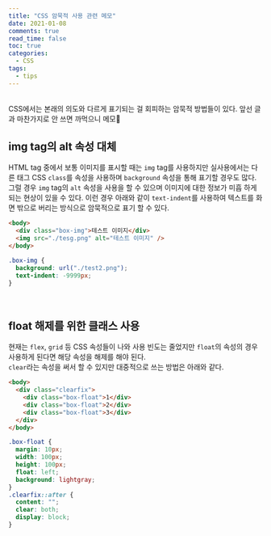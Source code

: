 ```yaml
---
title: "CSS 암묵적 사용 관련 메모"
date: 2021-01-08
comments: true
read_time: false
toc: true
categories:
  - CSS
tags:
  - tips
---
```


<br/>
CSS에서는 본래의 의도와 다르게 표기되는 걸 회피하는 암묵적 방법들이 있다.  
앞선 글과 마찬가지로 안 쓰면 까먹으니 메모🤖

## img tag의 alt 속성 대체

HTML tag 중에서 보통 이미지를 표시할 때는 `img` tag를 사용하지만 실사용에서는 다른 태그 CSS `class`를 속성을 사용하며 `background` 속성을 통해 표기할 경우도 많다.  
그럴 경우 `img` tag의 `alt` 속성을 사용을 할 수 있으며 이미지에 대한 정보가 미흡 하게되는 현상이 있을 수 있다.
이런 경우 아래와 같이 `text-indent`를 사용하여 텍스트를 화면 밖으로 버리는 방식으로 암묵적으로 표기 할 수 있다.

```html
<body>
  <div class="box-img">테스트 이미지</div>
  <img src="./tesg.png" alt="테스트 이미지" />
</body>
```

```css
.box-img {
  background: url("./test2.png");
  text-indent: -9999px;
}
```

<br>

## float 해제를 위한 클래스 사용

현재는 `flex`, `grid` 등 CSS 속성들이 나와 사용 빈도는 줄었지만 `float`의 속성의 경우 사용하게 된다면 해당 속성을 해제를 해야 된다.  
`clear`라는 속성을 써서 할 수 있지만 대중적으로 쓰는 방법은 아래와 같다.

```html
<body>
  <div class="clearfix">
    <div class="box-float">1</div>
    <div class="box-float">2</div>
    <div class="box-float">3</div>
  </div>
</body>
```

```css
.box-float {
  margin: 10px;
  width: 100px;
  height: 100px;
  float: left;
  background: lightgray;
}
.clearfix::after {
  content: "";
  clear: both;
  display: block;
}
```
